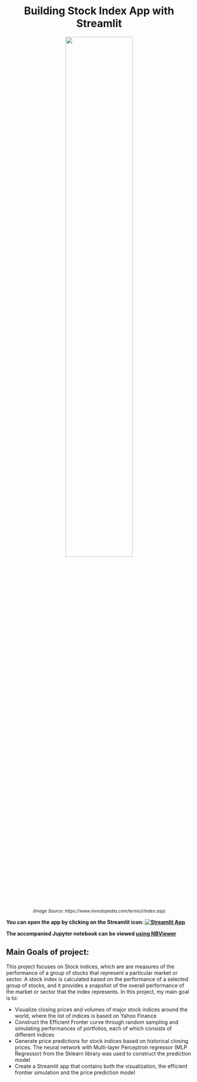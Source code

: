 <h1 align="center">
Building Stock Index App with Streamlit
</h1>

<p align="center">
<img src="https://www.investopedia.com/thmb/rw1cnmtQgCcEDVxuAybDFo1U3_E=/750x0/filters:no_upscale():max_bytes(150000):strip_icc():format(webp)/Term-Definitions_Index-665572b2712d4a6ca49b3f49179e3733.jpg" 
alt="" title="" width="60%" height="60%">
</p>
<p align="center">
<sup><i>(Image Source: https://www.investopedia.com/terms/i/index.asp)</i></sup>
</p>

<b>You can open the app by clicking on the Streamlit icon: [![Streamlit App](https://static.streamlit.io/badges/streamlit_badge_black_white.svg)](https://namhaivu173-stock-index-app-indices-app-6amttx.streamlit.app/)

The accompanied Jupyter notebook can be viewed [using NBViewer](https://nbviewer.org/github/namhaivu173/Stock_Index_App/blob/1cbc0791eed046b18ae12a9ef30cc038f3a61f28/Indices_Dashboard.ipynb)
</b>

## Main Goals of project:
This project focuses on Stock indices, which are are measures of the performance of a group of stocks that represent a particular market or sector. A stock index is calculated based on the performance of a selected group of stocks, and it provides a snapshot of the overall performance of the market or sector that the index represents. In this project, my main goal is to:
- Visualize closing prices and volumes of major stock indices around the world, where the list of indices is based on Yahoo Finance
- Construct the Efficient Fronter curve through random sampling and simulating performances of portfolios, each of which consists of different indices
- Generate price predictions for stock indices based on historical closing prices. The neural network with Multi-layer Perceptron regressor (MLP Regressor) from the Sklearn library was used to construct the prediction model
- Create a Streamlit app that contains both the visualization, the efficient frontier simulation and the price prediction model
